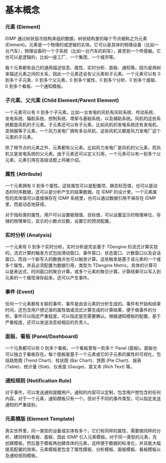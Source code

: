 # 基本概念

### 元素 (Element)

IDMP 通过树状层次结构来组织数据，树状结构里的每个节点被称之为元素 (Element)。元素是一个物理的或逻辑的实体。它可以是具体的物理设备（比如一台汽车），物理设备的一个子系统（比如一台汽车的刹车），甚至到一个传感器。它也可以是逻辑的，比如一座工厂、一个集团、一个城市等。

每个元素都有自己的通用描述信息、属性、实时分析、面板、通知等。因为是用树来描述元素之间的关系，因此一个元素还会有父元素和子元素。一个元素可以有 0 到多个子元素、0 到多个父元素，0 到多个属性、0 到多个分析、0 到多个面板、0 到多个看板、一个通知模板。

### 子元素、父元素 (Child Element/Parent Element)

一个元素可以有 0 到多个子元素。比如一台发电的风机有风轮系统、传动系统、发电系统、偏航系统、控制系统、塔架与基础系统，以及辅助系统。风机的这些系统都是风机的子元素。子元素还可以有子元素，比如风机的发电系统还有发电机、变频器等子元素。一个风力发电厂拥有多台风机，这些风机又都是风力发电厂这个元素的子元素。

除了根节点的元素之外，元素都有父元素。比如风力发电厂是风机的父元素，而风机又是发电系统的父元素。由于元素还可以定义引用，一个元素可以有一到多个父元素。元素引用在高级话题上将被介绍。

### 属性 (Attribute)

一个元素拥有 0 到多个属性。这些属性可以是配置项、静态标签值，也可以是动态的时序数据，还可以是分析产生的结果数据。在 IDMP 的设计里，一个元素属性的具体值可以直接保存在 IDMP 系统里，也可以通过数据引用不保存在 IDMP 里，而是动态地获得。

对于指标类的属性，用户可以设置极限值、目标值，可以设置显示的物理单位，存储的物理单位，显示的小数点位数，设置它的预测配置。

### 实时分析 (Analysis)

一个元素有 0 到多个实时分析。实时分析是完全基于 TDengine 的流式计算实现的。流式计算的触发方式包括滑动窗口、事件窗口、状态窗口、计数窗口以及会话窗口，而且一个新写入的数据点也可以触发计算。这些触发是基于该元素的一个或多个属性，并且必须配置为数据引用，类型为 TDengine Metric。具体的计算可以是表达式、时间窗口的聚合计算，或多个元素的聚合计算。计算结果可以写入到元素的一个属性保存起来，还可以产生事件。

### 事件 (Event)

任何一个元素都有关联的事件，事件是由该元素的分析生成的。事件有开始和结束时间，还包含用户想记录的属性值或流式计算生成的计算结果，便于做事件的分析。事件可以指定严重程度，可以指定是否需要确认。根据通知模板的配置，基于严重程度，还可以发送消息给相应的负责人。

### 面板、看板 (Panel/Dashboard)

一个元素都可以有 0 到多个看板，一个看板里有一到多个 Panel (面板)。面板也可以独立于看板存在。每个面板是基于一个元素或它的子元素的属性的可视化，包括趋势图 (Trend Chart)、柱状图 (Bar Chart)、饼图 (Pie Chart)、报表 (Table)、统计量 (Stat)、仪表盘 (Gauge)、富文本 (Rich Text) 等。

### 通知规则 (Notification Rule)

对于事件，可以发送通知提醒用户。通知的内容可以定制，包含用户想包含的任何内容。对于一个元素，通知模板只有一个。但对于不同的事件类型，可以指定发送通知的严重级别。

### 元素模版 (Element Template)

真实世界里，同一类型的设备或实体有多个，它们有同样的属性、需要做同样的分析、建同样的看板、面板，因此 IDMP 引入元素模板。对于同一类型的元素，先创建模板，然后基于模板再创建具体的元素，这样便于数据的标准化，并且能大幅提高配置的效率。元素模板里包含了属性模板、分析模板、面板模板、看板模板以及通知规则模板。
